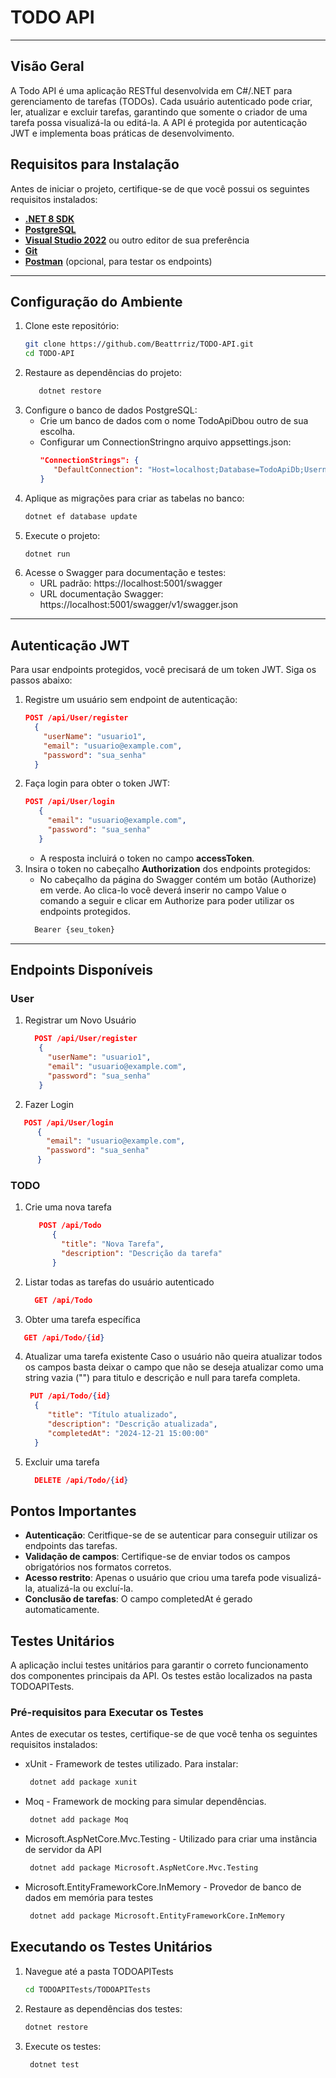 # TODO API

---

## Visão Geral

A Todo API é uma aplicação RESTful desenvolvida em C#/.NET para gerenciamento de tarefas (TODOs). Cada usuário autenticado pode criar, ler, atualizar e excluir tarefas, garantindo que somente o criador de uma tarefa possa visualizá-la ou editá-la. A API é protegida por autenticação JWT e implementa boas práticas de desenvolvimento.

## Requisitos para Instalação

Antes de iniciar o projeto, certifique-se de que você possui os seguintes requisitos instalados:

- **[.NET 8 SDK](https://dotnet.microsoft.com/download/dotnet/8.0)**  
- **[PostgreSQL](https://www.postgresql.org/download/)**  
- **[Visual Studio 2022](https://visualstudio.microsoft.com/)** ou outro editor de sua preferência  
- **[Git](https://git-scm.com/)**  
- **[Postman](https://www.postman.com/)** (opcional, para testar os endpoints)

---

## **Configuração do Ambiente**

1. Clone este repositório:  
   ```bash
   git clone https://github.com/Beattrriz/TODO-API.git
   cd TODO-API
   ```
2. Restaure as dependências do projeto:
     ```bash
        dotnet restore
      ```
3. Configure o banco de dados PostgreSQL:
   - Crie um banco de dados com o nome TodoApiDbou outro de sua escolha.
   - Configurar um ConnectionStringno arquivo appsettings.json:
     ```json
     "ConnectionStrings": {
        "DefaultConnection": "Host=localhost;Database=TodoApiDb;Username=seu_usuario;Password=sua_senha"
     }
     
4. Aplique as migrações para criar as tabelas no banco:
   ```bash
   dotnet ef database update
   ```
5. Execute o projeto:
    ```bash
   dotnet run
   ```
6. Acesse o Swagger para documentação e testes:
   - URL padrão: https://localhost:5001/swagger
   - URL documentação Swagger: https://localhost:5001/swagger/v1/swagger.json
---

## Autenticação JWT

Para usar endpoints protegidos, você precisará de um token JWT. Siga os passos abaixo:

1. Registre um usuário sem endpoint de autenticação:
    ```json
   POST /api/User/register
      {
        "userName": "usuario1",
        "email": "usuario@example.com",
        "password": "sua_senha"
      }
   ```
2. Faça login para obter o token JWT:
   ```json
   POST /api/User/login
      {
        "email": "usuario@example.com",
        "password": "sua_senha"
      }
   ```
   - A resposta incluirá o token no campo **accessToken**.
3. Insira o token no cabeçalho **Authorization** dos endpoints protegidos:
   - No cabeçalho da página do Swagger contém um botão (Authorize) em verde. Ao clica-lo você deverá inserir no campo Value o comando a seguir e clicar em Authorize para poder utilizar os endpoints protegidos.
   ```bash
     Bearer {seu_token}
   ```
---
## Endpoints Disponíveis

### User 

1. Registrar um Novo Usuário
   ```json
     POST /api/User/register
      {
        "userName": "usuario1",
        "email": "usuario@example.com",
        "password": "sua_senha"
      }
   ```
2. Fazer Login
```json
   POST /api/User/login
      {
        "email": "usuario@example.com",
        "password": "sua_senha"
      }
   ```
### TODO

1. Crie uma nova tarefa
   ```json
      POST /api/Todo
         {
           "title": "Nova Tarefa",
           "description": "Descrição da tarefa"
         }
   ```
2. Listar todas as tarefas do usuário autenticado
   ```json
     GET /api/Todo
   ```
3. Obter uma tarefa específica
  ```json
     GET /api/Todo/{id}
   ```
4. Atualizar uma tarefa existente
   Caso o usuário não queira atualizar todos os campos basta deixar o campo que não se deseja atualizar como uma string vazia ("") para titulo e descrição e null para tarefa completa.
    ```json
     PUT /api/Todo/{id}
      {
         "title": "Título atualizado",
         "description": "Descrição atualizada",
         "completedAt": "2024-12-21 15:00:00"
      }
   ```
5. Excluir uma tarefa
   ```json
     DELETE /api/Todo/{id}
   ```

## Pontos Importantes
- **Autenticação**: Ceritfique-se de se autenticar para conseguir utilizar os endpoints das tarefas.
- **Validação de campos**: Certifique-se de enviar todos os campos obrigatórios nos formatos corretos.
- **Acesso restrito**: Apenas o usuário que criou uma tarefa pode visualizá-la, atualizá-la ou excluí-la.
- **Conclusão de tarefas**: O campo completedAt é gerado automaticamente.

## Testes Unitários
A aplicação inclui testes unitários para garantir o correto funcionamento dos componentes principais da API. Os testes estão localizados na pasta TODOAPITests.

### Pré-requisitos para Executar os Testes
Antes de executar os testes, certifique-se de que você tenha os seguintes requisitos instalados:
- xUnit - Framework de testes utilizado. Para instalar:
   ```bash
    dotnet add package xunit
   ```
- Moq - Framework de mocking para simular dependências.
  ```bash
   dotnet add package Moq
   ```
- Microsoft.AspNetCore.Mvc.Testing - Utilizado para criar uma instância de servidor da API
  ```bash
   dotnet add package Microsoft.AspNetCore.Mvc.Testing
   ```
- Microsoft.EntityFrameworkCore.InMemory - Provedor de banco de dados em memória para testes
  ```bash
   dotnet add package Microsoft.EntityFrameworkCore.InMemory
   ```

## Executando os Testes Unitários
1. Navegue até a pasta TODOAPITests
    ```bash
    cd TODOAPITests/TODOAPITests
   ```
2. Restaure as dependências dos testes:
    ```bash
    dotnet restore
   ```
3. Execute os testes:
   ```bash
    dotnet test
   ```


  
   
